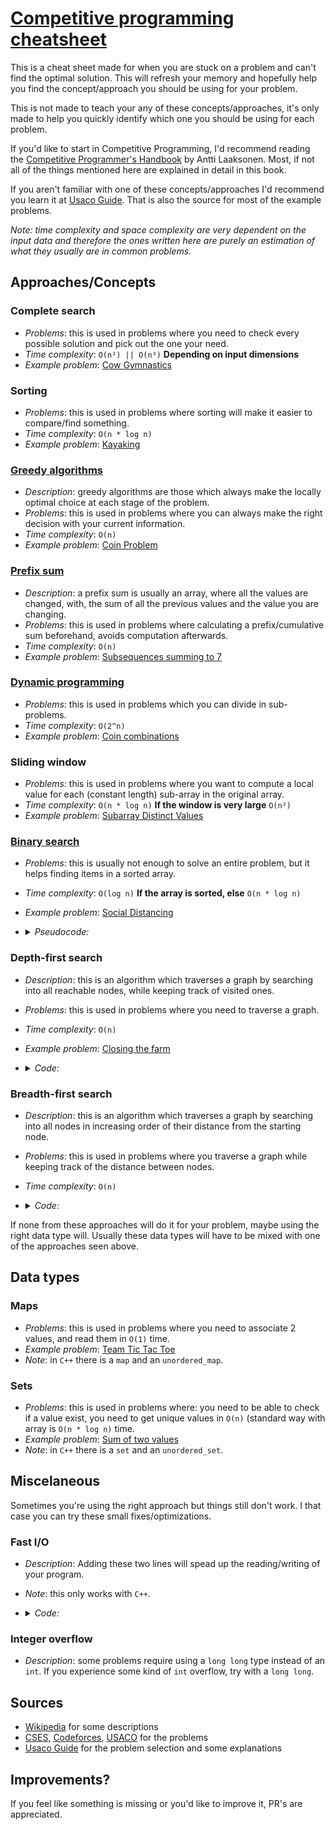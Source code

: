 # [Competitive programming cheatsheet](https://jonny-exe.github.io/competitive-programming-cheatsheet)

This is a cheat sheet made for when you are stuck on a problem and can't find the optimal solution. This will refresh your memory and hopefully help you find the concept/approach you should be using for your problem.

This is not made to teach your any of these concepts/approaches, it's only made to help you quickly identify which one you should be using for each problem.

If you'd like to start in Competitive Programming, I'd recommend reading the [Competitive Programmer's Handbook](https://cses.fi/book/book.pdf) by Antti Laaksonen. Most, if not all of the things mentioned here are explained in detail in this book.

If you aren't familiar with one of these concepts/approaches I'd recommend you learn it at [Usaco Guide](https://usaco.guide/). That is also the source for most of the example problems.


_Note: time complexity and space complexity are very dependent on the input data and therefore the ones written here are purely an estimation of what they usually are in common problems._

## Approaches/Concepts

### Complete search
 - _Problems_: this is used in problems where you need to check every possible solution and pick out the one your need.
 - _Time complexity_: `O(n²) || O(n³)` **Depending on input dimensions**
 - _Example problem_:  [Cow Gymnastics](http://www.usaco.org/index.php?page=viewproblem2&cpid=963)

### Sorting
 - _Problems_: this is used in problems where sorting will make it easier to compare/find something.
 - _Time complexity_: `O(n * log n)`
 - _Example problem_:  [Kayaking](https://codeforces.com/contest/863/problem/B)

### [Greedy algorithms](https://en.wikipedia.org/wiki/Greedy_algorithm)
 - _Description_: greedy algorithms are those which always make the locally optimal choice at each stage of the problem.
 - _Problems_: this is used in problems where you can always make the right decision with your current information.
 - _Time complexity_: `O(n)`
 - _Example problem_:  [Coin Problem](https://cses.fi/problemset/task/1630)


### [Prefix sum](https://en.wikipedia.org/wiki/Prefix_sum)
 - _Description_: a prefix sum is usually an array, where all the values are changed, with, the sum of all the previous values and the value you are changing.
 - _Problems_: this is used in problems where calculating a prefix/cumulative sum beforehand, avoids computation afterwards.
 - _Time complexity_: `O(n)`
 - _Example problem_: [Subsequences summing to 7](http://www.usaco.org/index.php?page=viewproblem2&cpid=595)

### [Dynamic programming](https://en.wikipedia.org/wiki/Dynamic_programming)
 - _Problems_: this is used in problems which you can divide in sub-problems.
 - _Time complexity_: `O(2^n)`
 - _Example problem_: [Coin combinations](https://cses.fi/problemset/task/1635/)

### Sliding window
 - _Problems_: this is used in problems where you want to compute a local value for each (constant length) sub-array in the original array.
 - _Time complexity_: `O(n * log n)` **If the window is very large** `O(n²)`
 - _Example problem_: [Subarray Distinct Values](https://cses.fi/problemset/task/2428)

### [Binary search](https://en.wikipedia.org/wiki/Binary_search_algorithm)
 - _Problems_: this is usually not enough to solve an entire problem, but it helps finding items in a sorted array.
 - _Time complexity_: `O(log n)` **If the array is sorted, else** `O(n * log n)`
 - _Example problem_: [Social Distancing](http://www.usaco.org/index.php?page=viewproblem2&cpid=1038)
 - <details>
   <summary><i>Pseudocode:</i></summary>

   ```
   # Source: https://en.wikipedia.org/wiki/Binary_search_algorithm#Procedure

   function binary_search(A, n, T) is # A: array, n: length, T: target
    L := 0
    R := n − 1
    while L ≤ R do
        m := floor((L + R) / 2)
        if A[m] < T then
            L := m + 1
        else if A[m] > T then
            R := m − 1
        else:
            return m
    return unsuccessful

   ```
   </details>

### Depth-first search
 - _Description_: this is an algorithm which traverses a graph by searching into all reachable nodes, while keeping track of visited ones.
 - _Problems_: this is used in problems where you need to traverse a graph.
 - _Time complexity_: `O(n)`
 - _Example problem_: [Closing the farm](http://www.usaco.org/index.php?page=viewproblem2&cpid=644)
 - <details>
   <summary><i>Code:</i></summary>

   ```c++
   // Source: Competitive programmer's handbook, Chapter 12
   vector<int> adj[N];
   bool visited[N];

   void dfs(int s) {
     if (visited[s]) return;
     visited[s] = true;
     // process node s
     for (auto u: adj[s]) {
       dfs(u);
     }
   }
   ```
   </details>

### Breadth-first search
  - _Description_: this is an algorithm which traverses a graph by searching into all nodes in increasing order of their distance
from the starting node.
  - _Problems_: this is used in problems where you traverse a graph while keeping track of the distance between nodes.
  - _Time complexity_: `O(n)`
  - <details>
    <summary><i>Code:</i></summary>

    ```c++
    // Source: Competitive programmer's handbook, Chapter 12
    queue<int> q;
    bool visited[N];
    int distance[N];

    visited[x] = true;
    distance[x] = 0;
    q.push(x);
    while (!q.empty()) {
      int s = q.front(); q.pop();
      // process node s
      for (auto u : adj[s]) {
        if (visited[u]) continue;
        visited[u] = true;
        distance[u] = distance[s]+1;
        q.push(u);
      }
    }
    ```
    </details>


If none from these approaches will do it for your problem, maybe using the right  data type will. Usually these data types will have to be mixed with one of the approaches seen above.

## Data types

### Maps
 - _Problems_: this is used in problems where you need to associate 2 values, and read them in `O(1)` time.
 - _Example problem_: [Team Tic Tac Toe](http://www.usaco.org/index.php?page=viewproblem2&cpid=831)
 - _Note_: in `C++` there is a `map` and an `unordered_map`.

### Sets
 - _Problems_: this is used in problems where: you need to be able to check if a value exist, you need to get unique values in `O(n)` (standard way with array is `O(n * log n)` time.
 -  _Example problem_: [Sum of two values](https://cses.fi/problemset/task/1640)
 - _Note_: in `C++` there is a `set` and an `unordered_set`.

## Miscelaneous
Sometimes you're using the right approach but things still don't work. I that case you can try these small fixes/optimizations.

### Fast I/O
 - _Description_: Adding these two lines will spead up the reading/writing of your program.
 - _Note_: this only works with `C++`.
 - <details>
   <summary><i>Code:</i></summary>

   ```c++
   ios_base::sync_with_stdio(false);
   cin.tie(NULL);
   ```
   </details>

### Integer overflow
 - _Description_: some problems require using a `long long` type instead of an `int`. If you experience some kind of `int` overflow, try with a `long long`.

## Sources
 - [Wikipedia](https://wikipedia.org) for some descriptions
 - [CSES](https://cses.fi), [Codeforces](https://codeforces.com), [USACO](http://usaco.org) for the problems
 - [Usaco Guide](https://usaco.guide) for the problem selection and some explanations

## Improvements?
If you feel like something is missing or you'd like to improve it, PR's are appreciated.
